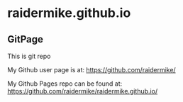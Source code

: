 raidermike.github.io
====================

## GitPage

This is git repo

My Github user page is at: 
https://github.com/raidermike/

My Github Pages repo can be found at:  
https://github.com/raidermike/raidermike.github.io/



